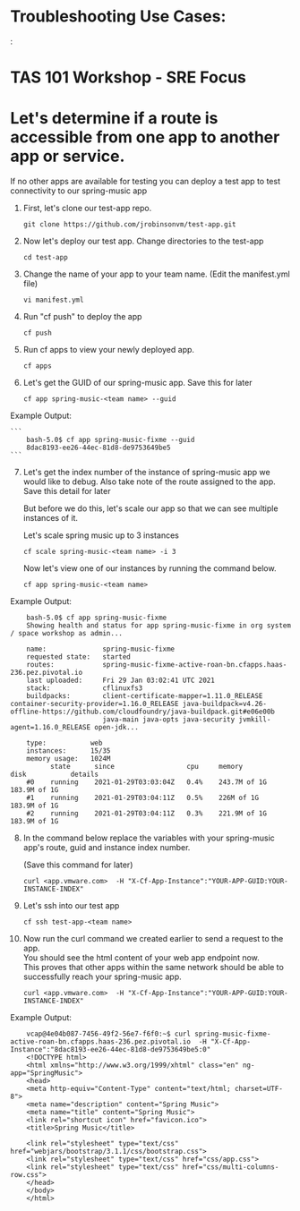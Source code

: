 # Troubleshooting Use Cases:

:  
        <!-- 
        https://docs.cloudfoundry.org/devguide/deploy-apps/large-app-deploy.html
        https://docs.cloudfoundry.org/devguide/deploy-apps/troubleshoot-app-health.html#time  
        https://docs.cloudfoundry.org/adminguide/troubleshooting_slow_requests.html 
        https://docs.cloudfoundry.org/adminguide/troubleshooting_slow_requests.html#app_logs
        https://docs.cloudfoundry.org/devguide/deploy-apps/troubleshoot-app-health.html#time
        https://docs.pivotal.io/ops-manager/2-10/security/pcf-infrastructure/check-expiration.html#check-ui
        https://docs.cloudfoundry.org/concepts/http-routing.html#app-instance-routing
        https://docs.cloudfoundry.org/adminguide/troubleshooting_slow_requests.html#duplicate-latency
        -->

# TAS 101 Workshop - SRE Focus 

# Let's determine if a route is accessible from one app to another app or service.   

If no other apps are available for testing you can deploy a test app to test connectivity to our spring-music app

1. First, let's clone our test-app repo. 
    ```
    git clone https://github.com/jrobinsonvm/test-app.git
    ```
2. Now let's deploy our test app.  Change directories to the test-app 
    ```
    cd test-app 
    ```
3. Change the name of your app to your team name. (Edit the manifest.yml file) 
    ```
    vi manifest.yml
    ```
4. Run "cf push" to deploy the app
    ```
    cf push
    ```
5. Run cf apps to view your newly deployed app.   
    ```
    cf apps
    ```
6. Let's get the GUID of our spring-music app.  Save this for later 
    ```
    cf app spring-music-<team name> --guid
    ```
    
Example Output: 

    ```
        bash-5.0$ cf app spring-music-fixme --guid
        8dac8193-ee26-44ec-81d8-de9753649be5
    ```
    
7. Let's get the index number of the instance of spring-music app we would like to debug. Also take note of the route assigned to the app.  Save this detail for later

   But before we do this, let's scale our app so that we can see multiple instances of it.
   
   Let's scale spring music up to 3 instances  
    ```
    cf scale spring-music-<team name> -i 3
    ```
  
   Now let's view one of our instances by running the command below. 
    
    ```
    cf app spring-music-<team name> 
    ```
    
Example Output: 
   
        bash-5.0$ cf app spring-music-fixme
        Showing health and status for app spring-music-fixme in org system / space workshop as admin...

        name:              spring-music-fixme
        requested state:   started
        routes:            spring-music-fixme-active-roan-bn.cfapps.haas-236.pez.pivotal.io
        last uploaded:     Fri 29 Jan 03:02:41 UTC 2021
        stack:             cflinuxfs3
        buildpacks:        client-certificate-mapper=1.11.0_RELEASE container-security-provider=1.16.0_RELEASE java-buildpack=v4.26-offline-https://github.com/cloudfoundry/java-buildpack.git#e06e00b
                           java-main java-opts java-security jvmkill-agent=1.16.0_RELEASE open-jdk...

        type:           web
        instances:      15/35
        memory usage:   1024M
              state      since                  cpu     memory         disk           details
        #0    running    2021-01-29T03:03:04Z   0.4%    243.7M of 1G   183.9M of 1G   
        #1    running    2021-01-29T03:04:11Z   0.5%    226M of 1G     183.9M of 1G   
        #2    running    2021-01-29T03:04:11Z   0.3%    221.9M of 1G   183.9M of 1G   

8. In the command below replace the variables with your spring-music app's route, guid and instance index number. 
   
   (Save this command for later) 
    ```
    curl <app.vmware.com>  -H "X-Cf-App-Instance":"YOUR-APP-GUID:YOUR-INSTANCE-INDEX"
    ```
9. Let's ssh into our test app 
    ```
    cf ssh test-app-<team name>
    ```
10. Now run the curl command we created earlier to send a request to the app.   
    You should see the html content of your web app endpoint now.   
    This proves that other apps within the same network should be able to successfully reach your spring-music app.   
    
    ```
    curl <app.vmware.com>  -H "X-Cf-App-Instance":"YOUR-APP-GUID:YOUR-INSTANCE-INDEX"
    ```
    
  Example Output:
   
        vcap@4e04b087-7456-49f2-56e7-f6f0:~$ curl spring-music-fixme-active-roan-bn.cfapps.haas-236.pez.pivotal.io  -H "X-Cf-App-Instance":"8dac8193-ee26-44ec-81d8-de9753649be5:0"
        <!DOCTYPE html>
        <html xmlns="http://www.w3.org/1999/xhtml" class="en" ng-app="SpringMusic">
        <head>
        <meta http-equiv="Content-Type" content="text/html; charset=UTF-8">
        <meta name="description" content="Spring Music">
        <meta name="title" content="Spring Music">
        <link rel="shortcut icon" href="favicon.ico">
        <title>Spring Music</title>

        <link rel="stylesheet" type="text/css" href="webjars/bootstrap/3.1.1/css/bootstrap.css">
        <link rel="stylesheet" type="text/css" href="css/app.css">
        <link rel="stylesheet" type="text/css" href="css/multi-columns-row.css">
        </head>
        </body>
        </html>
